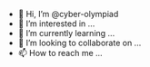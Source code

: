 - 👋 Hi, I’m @cyber-olympiad
- 👀 I’m interested in ...
- 🌱 I’m currently learning ...
- 💞️ I’m looking to collaborate on ...
- 📫 How to reach me ...

<!---
cyber-olympiad/cyber-olympiad is a ✨ special ✨ repository because its `README.md` (this file) appears on your GitHub profile.
You can click the Preview link to take a look at your changes.
--->
